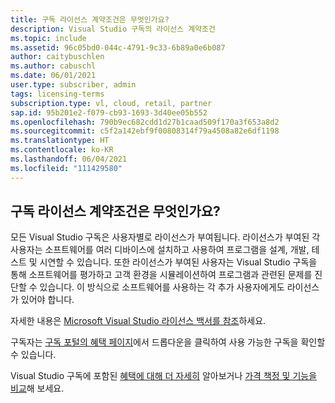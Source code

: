 ```yaml
---
title: 구독 라이선스 계약조건은 무엇인가요?
description: Visual Studio 구독의 라이선스 계약조건
ms.topic: include
ms.assetid: 96c05bd0-044c-4791-9c33-6b89a0e6b087
author: caitybuschlen
ms.author: cabuschl
ms.date: 06/01/2021
user.type: subscriber, admin
tags: licensing-terms
subscription.type: vl, cloud, retail, partner
sap.id: 95b201e2-f079-cb93-1693-3d40ee05b552
ms.openlocfilehash: 790b9ec682cdd1d27b1caad509f170a3f653a8d2
ms.sourcegitcommit: c5f2a142ebf9f00808314f79a4508a82e6df1198
ms.translationtype: HT
ms.contentlocale: ko-KR
ms.lasthandoff: 06/04/2021
ms.locfileid: "111429580"
---
```

## <a name="what-are-the-subscription-licensing-terms-and-conditions"></a>구독 라이선스 계약조건은 무엇인가요? 

모든 Visual Studio 구독은 사용자별로 라이선스가 부여됩니다. 라이선스가 부여된 각 사용자는 소프트웨어를 여러 디바이스에 설치하고 사용하여 프로그램을 설계, 개발, 테스트 및 시연할 수 있습니다. 또한 라이선스가 부여된 사용자는 Visual Studio 구독을 통해 소프트웨어를 평가하고 고객 환경을 시뮬레이션하여 프로그램과 관련된 문제를 진단할 수 있습니다. 이 방식으로 소프트웨어를 사용하는 각 추가 사용자에게도 라이선스가 있어야 합니다. 

자세한 내용은 [Microsoft Visual Studio 라이선스 백서를 참조](https://visualstudio.microsoft.com/wp-content/uploads/2020/03/Visual-Studio-Licensing-Whitepaper-Mar-2020.pdf)하세요. 

구독자는 [구독 포털의 혜택 페이지](https://my.visualstudio.com/benefits)에서 드롭다운을 클릭하여 사용 가능한 구독을 확인할 수 있습니다. 

Visual Studio 구독에 포함된 [혜택에 대해 더 자세히](https://visualstudio.microsoft.com/vs/benefits/) 알아보거나 [가격 책정 및 기능을 비교](https://visualstudio.microsoft.com/vs/pricing/)해 보세요.